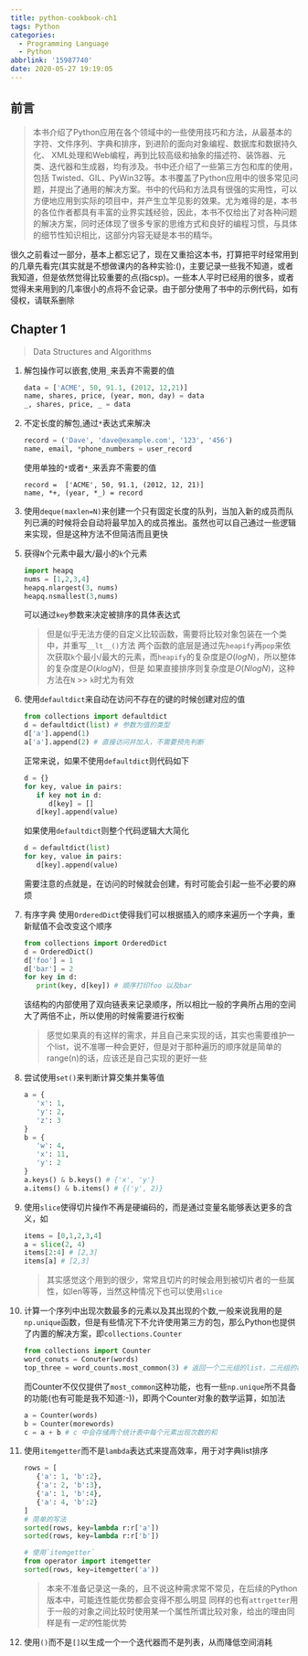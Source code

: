 ```yaml
---
title: python-cookbook-ch1
tags: Python
categories:
  - Programming Language
  - Python
abbrlink: '15987740'
date: 2020-05-27 19:19:05
---
```


## 前言
> 本书介绍了Python应用在各个领域中的一些使用技巧和方法，从最基本的字符、文件序列、字典和排序，到进阶的面向对象编程、数据库和数据持久化、 XML处理和Web编程，再到比较高级和抽象的描述符、装饰器、元类、迭代器和生成器，均有涉及。书中还介绍了一些第三方包和库的使用，包括 Twisted、GIL、PyWin32等。本书覆盖了Python应用中的很多常见问题，并提出了通用的解决方案。书中的代码和方法具有很强的实用性，可以方便地应用到实际的项目中，并产生立竿见影的效果。尤为难得的是，本书的各位作者都具有丰富的业界实践经验，因此，本书不仅给出了对各种问题的解决方案，同时还体现了很多专家的思维方式和良好的编程习惯，与具体的细节性知识相比，这部分内容无疑是本书的精华。

很久之前看过一部分，基本上都忘记了，现在又重拾这本书，打算把平时经常用到的几章先看完(其实就是不想做课内的各种实验:()，主要记录一些我不知道，或者我知道，但是依然觉得比较重要的点(指csp)。一些本人平时已经用的很多，或者觉得未来用到的几率很小的点将不会记录。由于部分使用了书中的示例代码，如有侵权，请联系删除


## Chapter 1
> Data Structures and Algorithms


1. 解包操作可以嵌套,使用`_`来丢弃不需要的值
   ```python
   data = ['ACME', 50, 91.1, (2012, 12,21)]
   name, shares, price, (year, mon, day) = data
   _, shares, price, _ = data
   ```
2. 不定长度的解包,通过`*`表达式来解决
   ```python
   record = ('Dave', 'dave@example.com', '123', '456')
   name, email, *phone_numbers = user_record
   ```
   使用单独的`*`或者`*_`来丢弃不需要的值
   ```
   record =  ['ACME', 50, 91.1, (2012, 12, 21)]
   name, *+, (year, *_) = record
   ```
3. 使用`deque(maxlen=N)`来创建一个只有固定长度的队列，当加入新的成员而队列已满的时候将会自动将最早加入的成员推出。虽然也可以自己通过一些逻辑来实现，但是这种方法不但简洁而且更快

<!-- more -->

5. 获得`N`个元素中最大/最小的`k`个元素
   ```python
   import heapq
   nums = [1,2,3,4]
   heapq.nlargest(3, nums)
   heapq.nsmallest(3,nums)
   ```
   可以通过`key`参数来决定被排序的具体表达式
   > 但是似乎无法方便的自定义比较函数，需要将比较对象包装在一个类中，并重写`__lt__()`方法
   两个函数的底层是通过先`heapify`再`pop`来依次获取`k`个最小/最大的元素，而`heapify`的复杂度是$O(log N)$，所以整体的复杂度是$O(klog N)$，但是
   如果直接排序则复杂度是$O(Nlog N)$，这种方法在`N` >> `k`时尤为有效
6. 使用`defaultdict`来自动在访问不存在的键的时候创建对应的值
   ```python
   from collections import defaultdict
   d = defaultdict(list) # 参数为值的类型
   d['a'].append(1)
   a['a'].append(2) # 直接访问并加入，不需要预先判断
   ```
   正常来说，如果不使用`defaultdict`则代码如下
   ```python
   d = {}
   for key, value in pairs:
      if key not in d:
         d[key] = []
      d[key].append(value)
   ```
   如果使用`defaultdict`则整个代码逻辑大大简化
   ```python
   d = defaultdict(list)
   for key, value in pairs:
      d[key].append(value)
   ```
   需要注意的点就是，在访问的时候就会创建，有时可能会引起一些不必要的麻烦

7. 有序字典
   使用`OrderedDict`使得我们可以根据插入的顺序来遍历一个字典，重新赋值不会改变这个顺序
   ```python
   from collections import OrderedDict
   d = OrderedDict()
   d['foo'] = 1
   d['bar'] = 2
   for key in d:
      print(key, d[key]) # 顺序打印foo 以及bar
   ```
   该结构的内部使用了双向链表来记录顺序，所以相比一般的字典所占用的空间大了两倍不止，所以使用的时候需要进行权衡
   > 感觉如果真的有这样的需求，并且自己来实现的话，其实也需要维护一个list，说不准哪一种会更好，但是对于那种遍历的顺序就是简单的range(n)的话，应该还是自己实现的更好一些

8. 尝试使用`set()`来判断计算交集并集等值
   ```python
   a = {
      'x': 1,
      'y': 2,
      'z': 3
   }
   b = {
      'w': 4,
      'x': 11,
      'y': 2
   }
   a.keys() & b.keys() # {'x', 'y'}
   a.items() & b.items() # {('y', 2)}
   ```
9. 使用`slice`使得切片操作不再是硬编码的，而是通过变量名能够表达更多的含义，如
   ```python
   items = [0,1,2,3,4]
   a = slice(2, 4)
   items[2:4] # [2,3]
   items[a] # [2,3]
   ```
   > 其实感觉这个用到的很少，常常且切片的时候会用到被切片者的一些属性，如len等等，当然这种情况下也可以使用`slice`

10. 计算一个序列中出现次数最多的元素以及其出现的个数,一般来说我用的是`np.unique`函数，但是有些情况下不允许使用第三方的包，那么Python也提供了内置的解决方案，即`collections.Counter`
    ```python
    from collections import Counter
    word_conuts = Conuter(words)
    top_three = word_counts.most_common(3) # 返回一个二元组的list，二元组的格式为(value, count)
    ```
    而Counter不仅仅提供了`most_common`这种功能，也有一些`np.unique`所不具备的功能(也有可能是我不知道:-))，即两个Counter对象的数学运算，如加法
    ```python
    a = Counter(words)
    b = Counter(morewords)
    c = a + b # c 中会存储两个统计表中每个元素出现次数的和
    ```

11. 使用`itemgetter`而不是`lambda`表达式来提高效率，用于对字典list排序
    ```python
    rows = [
       {'a': 1, 'b':2},
       {'a': 2, 'b':3},
       {'a': 1, 'b':4},
       {'a': 4, 'b':2}
    ]
    # 简单的写法
    sorted(rows, key=lambda r:r['a'])
    sorted(rows, key=lambda r:r['b'])

    # 使用`itemgetter`
    from operator import itemgetter
    sorted(rows, key=itemgetter('a'))
    ```
    > 本来不准备记录这一条的，且不说这种需求常不常见，在后续的Python版本中，可能连性能优势都会变得不那么明显
   同样的也有`attrgetter`用于一般的对象之间比较时使用某一个属性所谓比较对象，给出的理由同样是有*一定的*性能优势
11. 使用`()`而不是`[]`以生成一个一个迭代器而不是列表，从而降低空间消耗
